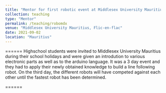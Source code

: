 ```yaml
---
title: "Mentor for first robotic event at Middlesex University Mauritius"
collection: teaching
type: "Mentor"
permalink: /teaching/robomdx
venue: "Middlesex University Mauritius, Flic-en-flac"
date: 2021-09-02
location: "Mauritius"
---
```


======
Highschool students were invited to Middlesex University Mauritius during their school holidays and were given an introdution to various electronic parts as well as to the arduino language. It was a 3 day event and they had to apply their newly obtained knowledge to build a line following robot. On the third day, the different robots will have competed against each other until the fastest robot has been determined.

======